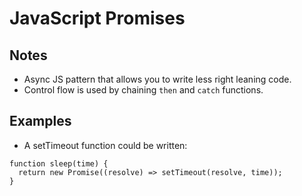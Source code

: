 # JavaScript Promises

## Notes

* Async JS pattern that allows you to write less right leaning code.
* Control flow is used by chaining `then` and `catch` functions.

## Examples

* A setTimeout function could be written:
```
function sleep(time) {
  return new Promise((resolve) => setTimeout(resolve, time));
}
```
